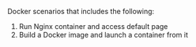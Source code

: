 Docker scenarios that includes the following:

1. Run Nginx container and access default page
2. Build a Docker image and launch a container from it